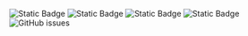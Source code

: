 ![Static Badge](https://img.shields.io/badge/blacklists-60-000000) ![Static Badge](https://img.shields.io/badge/blacklisted-3088111-cc0000) ![Static Badge](https://img.shields.io/badge/whitelisted-2244-00CC00) ![Static Badge](https://img.shields.io/badge/streaming_blacklist-28107-000000) ![GitHub issues](https://img.shields.io/github/issues/fabriziosalmi/blacklists)
